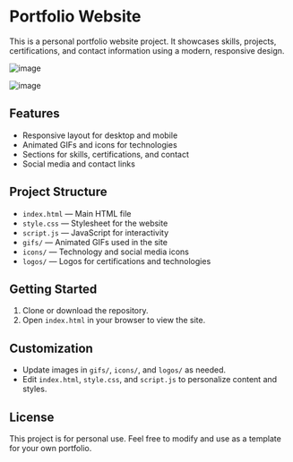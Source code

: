 # Portfolio Website

This is a personal portfolio website project. It showcases skills, projects, certifications, and contact information using a modern, responsive design.

![image](https://github.com/user-attachments/assets/e9dab004-aecf-42f0-8f0d-1eb72a98f2c0)

![image](https://github.com/user-attachments/assets/cc6b9253-8fb7-45d1-8ed8-b57318dbbd31)

## Features
- Responsive layout for desktop and mobile
- Animated GIFs and icons for technologies
- Sections for skills, certifications, and contact
- Social media and contact links

## Project Structure
- `index.html` — Main HTML file
- `style.css` — Stylesheet for the website
- `script.js` — JavaScript for interactivity
- `gifs/` — Animated GIFs used in the site
- `icons/` — Technology and social media icons
- `logos/` — Logos for certifications and technologies

## Getting Started
1. Clone or download the repository.
2. Open `index.html` in your browser to view the site.

## Customization
- Update images in `gifs/`, `icons/`, and `logos/` as needed.
- Edit `index.html`, `style.css`, and `script.js` to personalize content and styles.

## License
This project is for personal use. Feel free to modify and use as a template for your own portfolio.
